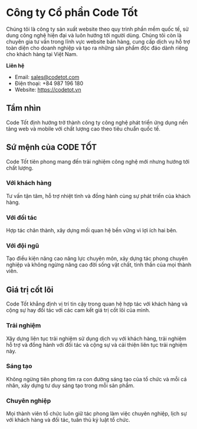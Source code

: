 # Công ty Cổ phần Code Tốt

Chúng tôi là công ty sản xuất website theo quy trình phần mềm quốc tế, sử dung công nghệ hiện đại và luôn hướng tới người dùng.
Chúng tôi còn là chuyên gia tư vấn trong lĩnh vực website bán hàng, cung cấp dịch vụ hỗ trợ toàn diện cho doanh nghiệp và tạo ra những sản phẩm độc đáo dành riêng cho khách hàng tại Việt Nam.

**Liên hệ**

- Email: sales@codetot.com
- Điện thoại: +84 987 196 180
- Website: https://codetot.vn

## Tầm nhìn

Code Tốt định hướng trở thành công ty công nghệ phát triển ứng dụng nền tảng web và mobile với chất lượng cao theo tiêu chuẩn quốc tế.

## Sứ mệnh của CODE TỐT

Code Tốt tiên phong mang đến trải nghiệm công nghệ mới nhưng hướng tới chất lượng.

### Với khách hàng

Tư vấn tận tâm, hỗ trợ nhiệt tình và đồng hành cùng sự phát triển của khách hàng.

### Với đối tác

Hợp tác chân thành, xây dựng mối quan hệ bền vững vì lợi ích hai bên.

### Với đội ngũ

Tạo điều kiện nâng cao năng lực chuyên môn, xây dựng tác phong chuyên nghiệp và không ngừng nâng cao đời sống vật chất, tinh thần của mọi thành viên.

## Giá trị cốt lõi

Code Tốt khẳng định vị trí tin cậy trong quan hệ hợp tác với khách hàng và cộng sự hay đối tác với các cam kết giá trị cốt lõi của mình.

### Trải nghiệm

Xây dựng liên tục trải nghiệm sử dụng dịch vụ với khách hàng, trải nghiệm hỗ trợ và đồng hành với đối tác và cộng sự và cải thiện liên tục trải nghiệm này.

### Sáng tạo

Không ngừng tiên phong tìm ra con đường sáng tạo của tổ chức và mỗi cá nhân, xây dựng tư duy sáng tạo trong mỗi sản phẩm.

### Chuyên nghiệp

Mọi thành viên tổ chức luôn giữ tác phong làm việc chuyên nghiệp, lịch sự với khách hàng và đối tác, tuân thủ kỷ luật tổ chức.
